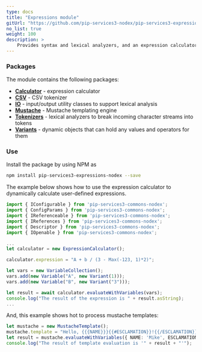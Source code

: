 ```yaml
---
type: docs
title: "Expressions module"
gitUrl: "https://github.com/pip-services3-nodex/pip-services3-expressions-nodex"
no_list: true
weight: 100
description: > 
    Provides syntax and lexical analyzers, and an expression calculator optimized for repeated calculations.
---
```


### Packages

The module contains the following packages:
- [**Calculator**](calculator) - expression calculator
- [**CSV**](csv) - CSV tokenizer
- [**IO**](io) - input/output utility classes to support lexical analysis
- [**Mustache**](mustache) - Mustache templating engine
- [**Tokenizers**](tokenizers) - lexical analyzers to break incoming character streams into tokens
- [**Variants**](variants) - dynamic objects that can hold any values and operators for them


### Use

Install the package by using NPM as
```bash
npm install pip-services3-expressions-nodex --save
```

The example below shows how to use the expression calculator to dynamically
calculate user-defined expressions.

```typescript
import { IConfigurable } from 'pip-services3-commons-nodex';
import { ConfigParams } from 'pip-services3-commons-nodex';
import { IReferenceable } from 'pip-services3-commons-nodex';
import { IReferences } from 'pip-services3-commons-nodex';
import { Descriptor } from 'pip-services3-commons-nodex';
import { IOpenable } from 'pip-services3-commons-nodex';

...
let calculator = new ExpressionCalculator();

calculator.expression = "A + b / (3 - Max(-123, 1)*2)";

let vars = new VariableCollection();
vars.add(new Variable("A", new Variant(1)));
vars.add(new Variable("B", new Variant("3")));

let result = await calculator.evaluateWithVariables(vars);
console.log("The result of the expression is " + result.asString);
...
```

And, this example shows hot to process mustache templates:

```typescript
let mustache = new MustacheTemplate();
mustache.template = "Hello, {{{NAME}}}{{#ESCLAMATION}}!{{/ESCLAMATION}}{{#unless ESCLAMATION}}.{{/unless}}";
let result = mustache.evaluateWithVariables({ NAME: 'Mike', ESCLAMATION: true });
console.log("The result of template evaluation is '" + result + "'");
```
